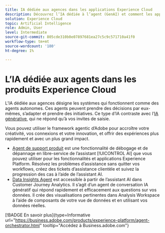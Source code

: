 ```yaml
---
title: IA dédiée aux agences dans les applications Experience Cloud
description: Découvrez l’IA dédiée à l’agent (GenAI) et comment les applications Experience Cloud utilisent le framework agentic d’Adobe.
solution: Experience Cloud
topic: Artificial Intelligence
role: Admin, User
level: Intermediate
source-git-commit: 805cde310b0e07897681ea27c5c9c571710a41f0
workflow-type: tm+mt
source-wordcount: '180'
ht-degree: 1%

---
```


# L’IA dédiée aux agents dans les produits Experience Cloud

L’IA dédiée aux agences désigne les systèmes qui fonctionnent comme des agents autonomes. Ces agents peuvent prendre des décisions par eux-mêmes, s’adapter et prendre des initiatives. Ce type d’IA contraste avec l’[IA générative](generative-ai.md), qui ne répond qu’à vos invites de saisie.

Vous pouvez utiliser le framework agentic d’Adobe pour accroître votre créativité, vos connexions et votre innovation, et offrir des expériences plus rapidement et avec un plus grand impact.

* [Agent de support produit](https://experienceleague.adobe.com/en/docs/experience-platform/ai-assistant/new-features/customer-support) est une fonctionnalité de débogage et de dépannage en libre-service de l’assistant [!UICONTROL AI] que vous pouvez utiliser pour les fonctionnalités et applications Experience Platform. Résolvez les problèmes d’assistance sans quitter vos workflows, créez des tickets d’assistance clientèle et suivez la progression des cas à l’aide de l’assistant AI.
* [Data Insights Agent](https://experienceleague.adobe.com/en/docs/analytics-platform/using/cja-overview/cja-b2c-overview/data-analysis-ai) est accessible à partir de l’assistant AI dans Customer Journey Analytics. Il s’agit d’un agent de conversation IA génératif qui répond rapidement et efficacement aux questions sur vos données. Il crée des visualisations pertinentes dans Analysis Workspace à l’aide de composants de votre vue de données et en utilisant vos données réelles.

[!BADGE En savoir plus]{type=Informative url="https://business.adobe.com/products/experience-platform/agent-orchestrator.html" tooltip="Accédez à Business.adobe.com"}

